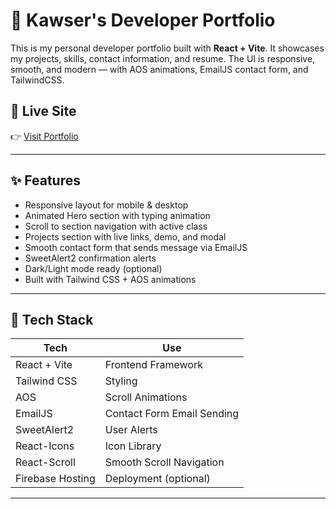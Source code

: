 # 🌱 Kawser's Developer Portfolio

This is my personal developer portfolio built with **React + Vite**. It showcases my projects, skills, contact information, and resume. The UI is responsive, smooth, and modern — with AOS animations, EmailJS contact form, and TailwindCSS.

## 🚀 Live Site

👉 [Visit Portfolio]([https://your-portfolio-link.netlify.app](https://kawser-ahmed-nihad.netlify.app/))

---

## ✨ Features

- Responsive layout for mobile & desktop
- Animated Hero section with typing animation
- Scroll to section navigation with active class
- Projects section with live links, demo, and modal
- Smooth contact form that sends message via EmailJS
- SweetAlert2 confirmation alerts
- Dark/Light mode ready (optional)
- Built with Tailwind CSS + AOS animations

---

## 🧰 Tech Stack

| Tech             | Use                             |
|------------------|----------------------------------|
| React + Vite     | Frontend Framework               |
| Tailwind CSS     | Styling                          |
| AOS              | Scroll Animations                |
| EmailJS          | Contact Form Email Sending       |
| SweetAlert2      | User Alerts                      |
| React-Icons      | Icon Library                     |
| React-Scroll     | Smooth Scroll Navigation         |
| Firebase Hosting | Deployment (optional)            |

---



